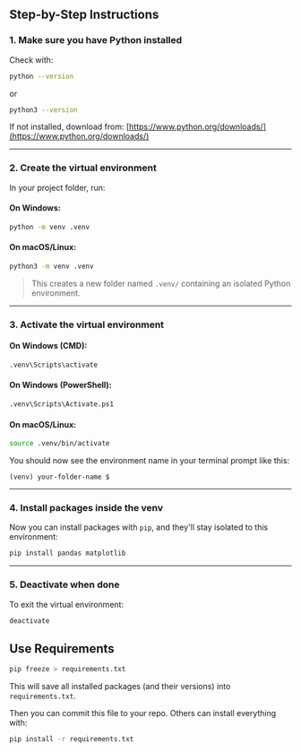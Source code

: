 ## Step-by-Step Instructions

### 1. **Make sure you have Python installed**

Check with:

```bash
python --version
```

or

```bash
python3 --version
```

If not installed, download from: [https://www.python.org/downloads/](https://www.python.org/downloads/)

---

### 2. **Create the virtual environment**

In your project folder, run:

#### On Windows:

```bash
python -m venv .venv
```

#### On macOS/Linux:

```bash
python3 -m venv .venv
```

> This creates a new folder named `.venv/` containing an isolated Python environment.

---

### 3. **Activate the virtual environment**

#### On Windows (CMD):

```bash
.venv\Scripts\activate
```

#### On Windows (PowerShell):

```bash
.venv\Scripts\Activate.ps1
```

#### On macOS/Linux:

```bash
source .venv/bin/activate
```

You should now see the environment name in your terminal prompt like this:

```
(venv) your-folder-name $
```

---

### 4. **Install packages inside the venv**

Now you can install packages with `pip`, and they'll stay isolated to this environment:

```bash
pip install pandas matplotlib
```

---

### 5. **Deactivate when done**

To exit the virtual environment:

```bash
deactivate
```

## Use Requirements

```bash
pip freeze > requirements.txt
```

This will save all installed packages (and their versions) into `requirements.txt`.

Then you can commit this file to your repo. Others can install everything with:

```bash
pip install -r requirements.txt
```
